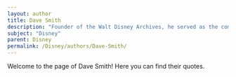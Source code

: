 ```yaml
---
layout: author
title: Dave Smith
description: "Founder of the Walt Disney Archives, he served as the company's official historian and was a prominent figure in documenting Disney's history."
subject: "Disney"
parent: Disney
permalink: /Disney/authors/Dave-Smith/
---
```


Welcome to the page of Dave Smith! Here you can find their quotes.

